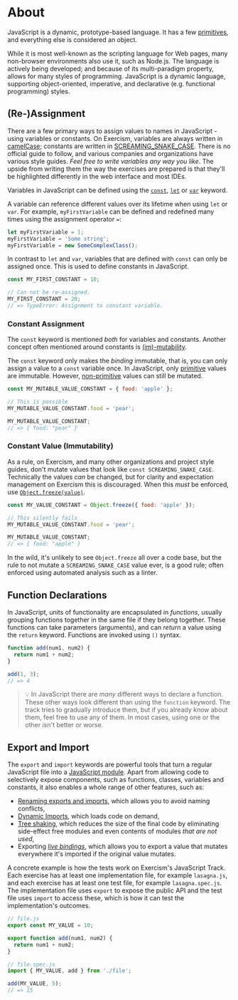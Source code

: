 # About

JavaScript is a dynamic, prototype-based language. It has a few [primitives][mdn-primitive], and everything else is considered an object.

While it is most well-known as the scripting language for Web pages, many non-browser environments also use it, such as Node.js. The language is actively being developed; and because of its multi-paradigm property, allows for many styles of programming. JavaScript is a dynamic language, supporting object-oriented, imperative, and declarative (e.g. functional programming) styles.

## (Re-)Assignment

There are a few primary ways to assign values to names in JavaScript - using variables or constants. On Exercism, variables are always written in [camelCase][wiki-camel-case]; constants are written in [SCREAMING_SNAKE_CASE][wiki-snake-case]. There is no official guide to follow, and various companies and organizations have various style guides. _Feel free to write variables any way you like_. The upside from writing them the way the exercises are prepared is that they'll be highlighted differently in the web interface and most IDEs.

Variables in JavaScript can be defined using the [`const`][mdn-const], [`let`][mdn-let] or [`var`][mdn-var] keyword.

A variable can reference different values over its lifetime when using `let` or `var`. For example, `myFirstVariable` can be defined and redefined many times using the assignment operator `=`:

```javascript
let myFirstVariable = 1;
myFirstVariable = 'Some string';
myFirstVariable = new SomeComplexClass();
```

In contrast to `let` and `var`, variables that are defined with `const` can only be assigned once. This is used to define constants in JavaScript.

```javascript
const MY_FIRST_CONSTANT = 10;

// Can not be re-assigned.
MY_FIRST_CONSTANT = 20;
// => TypeError: Assignment to constant variable.
```

### Constant Assignment

The `const` keyword is mentioned _both_ for variables and constants. Another concept often mentioned around constants is [(im)-mutability][wiki-mutability].

The `const` keyword only makes the _binding_ immutable, that is, you can only assign a value to a `const` variable once. In JavaScript, only [primitive][mdn-primitive] values are immutable. However, [non-primitive][mdn-primitive] values can still be mutated.

```javascript
const MY_MUTABLE_VALUE_CONSTANT = { food: 'apple' };

// This is possible
MY_MUTABLE_VALUE_CONSTANT.food = 'pear';

MY_MUTABLE_VALUE_CONSTANT;
// => { food: "pear" }
```

### Constant Value (Immutability)

As a rule, on Exercism, and many other organizations and project style guides, don't mutate values that look like `const SCREAMING_SNAKE_CASE`. Technically the values _can_ be changed, but for clarity and expectation management on Exercism this is discouraged. When this _must_ be enforced, use [`Object.freeze(value)`][mdn-object-freeze].

```javascript
const MY_VALUE_CONSTANT = Object.freeze({ food: 'apple' });

// This silently fails
MY_MUTABLE_VALUE_CONSTANT.food = 'pear';

MY_MUTABLE_VALUE_CONSTANT;
// => { food: "apple" }
```

In the wild, it's unlikely to see `Object.freeze` all over a code base, but the rule to not mutate a `SCREAMING_SNAKE_CASE` value ever, is a good rule; often enforced using automated analysis such as a linter.

## Function Declarations

In JavaScript, units of functionality are encapsulated in _functions_, usually grouping functions together in the same file if they belong together. These functions can take parameters (arguments), and can _return_ a value using the `return` keyword. Functions are invoked using `()` syntax.

```javascript
function add(num1, num2) {
  return num1 + num2;
}

add(1, 3);
// => 4
```

> 💡 In JavaScript there are _many_ different ways to declare a function. These other ways look different than using the `function` keyword. The track tries to gradually introduce them, but if you already know about them, feel free to use any of them. In most cases, using one or the other isn't better or worse.

## Export and Import

The `export` and `import` keywords are powerful tools that turn a regular JavaScript file into a [JavaScript module][mdn-module]. Apart from allowing code to selectively expose components, such as functions, classes, variables and constants, it also enables a whole range of other features, such as:

- [Renaming exports and imports][mdn-renaming-modules], which allows you to avoid naming conflicts,
- [Dynamic Imports][mdn-dynamic-imports], which loads code on demand,
- [Tree shaking][blog-tree-shaking], which reduces the size of the final code by eliminating side-effect free modules and even contents of modules _that are not used_,
- Exporting [_live bindings_][blog-live-bindings], which allows you to export a value that mutates everywhere it's imported if the original value mutates.

A concrete example is how the tests work on Exercism's JavaScript Track. Each exercise has at least one implementation file, for example `lasagna.js`, and each exercise has at least one test file, for example `lasagna.spec.js`. The implementation file uses `export` to expose the public API and the test file uses `import` to access these, which is how it can test the implementation's outcomes.

```javascript
// file.js
export const MY_VALUE = 10;

export function add(num1, num2) {
  return num1 + num2;
}

// file.spec.js
import { MY_VALUE, add } from './file';

add(MY_VALUE, 5);
// => 15
```

[blog-live-bindings]: https://2ality.com/2015/07/es6-module-exports.html#es6-modules-export-immutable-bindings
[blog-tree-shaking]: https://bitsofco.de/what-is-tree-shaking/
[mdn-const]: https://developer.mozilla.org/en-US/docs/Web/JavaScript/Reference/Statements/const
[mdn-dynamic-imports]: https://developer.mozilla.org/en-US/docs/Web/JavaScript/Reference/Statements/import#Dynamic_Imports
[mdn-let]: https://developer.mozilla.org/en-US/docs/Web/JavaScript/Reference/Statements/let
[mdn-module]: https://developer.mozilla.org/en-US/docs/Web/JavaScript/Guide/Modules
[mdn-object-freeze]: https://developer.mozilla.org/en-US/docs/Web/JavaScript/Reference/Global_Objects/Object/freeze
[mdn-primitive]: https://developer.mozilla.org/en-US/docs/Glossary/Primitive
[mdn-renaming-modules]: https://developer.mozilla.org/en-US/docs/Web/JavaScript/Guide/Modules#Renaming_imports_and_exports
[mdn-var]: https://developer.mozilla.org/en-US/docs/Web/JavaScript/Reference/Statements/var
[wiki-mutability]: https://en.wikipedia.org/wiki/Immutable_object
[wiki-camel-case]: https://en.wikipedia.org/wiki/Camel_case
[wiki-snake-case]: https://en.wikipedia.org/wiki/Snake_case
